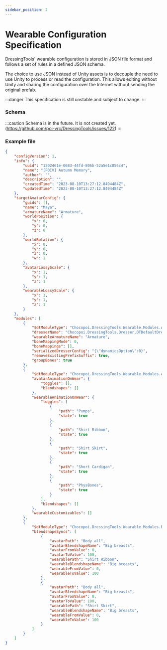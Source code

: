 ```yaml
---
sidebar_position: 2
---
```


# Wearable Configuration Specification

DressingTools' wearable configuration is stored in JSON file format and follows a set of rules in a defined JSON schema.

The choice to use JSON instead of Unity assets is to decouple the need to use Unity to process or read the configuration.
This allows editing without Unity and sharing the configuration over the Internet without sending the original prefab.

:::danger
This specification is still unstable and subject to change.
:::

### Schema

:::caution
Schema is in the future. It is not created yet. (https://github.com/poi-vrc/DressingTools/issues/122)
:::

### Example file

```json
{
    "configVersion": 1,
    "info": {
        "uuid": "1202461e-0683-44fd-806b-52a5e1c856c4",
        "name": "[FOIV] Autumn Memory",
        "author": "",
        "description": "",
        "createdTime": "2023-08-10T13:27:12.8494484Z",
        "updatedTime": "2023-08-10T13:27:12.8494484Z"
    },
    "targetAvatarConfig": {
        "guids": [],
        "name": "Maya",
        "armatureName": "Armature",
        "worldPosition": {
            "x": 0,
            "y": 0,
            "z": 0
        },
        "worldRotation": {
            "x": 0,
            "y": 0,
            "z": 0,
            "w": 1
        },
        "avatarLossyScale": {
            "x": 1,
            "y": 1,
            "z": 1
        },
        "wearableLossyScale": {
            "x": 1,
            "y": 1,
            "z": 1
        }
    },
    "modules": [
        {
            "$dtModuleType": "Chocopoi.DressingTools.Wearable.Modules.ArmatureMappingModule",
            "dresserName": "Chocopoi.DressingTools.Dresser.DTDefaultDresser",
            "wearableArmatureName": "Armature",
            "boneMappingMode": 0,
            "boneMappings": [],
            "serializedDresserConfig": "{\"dynamicsOption\":0}",
            "removeExistingPrefixSuffix": true,
            "groupBones": true
        },
        {
            "$dtModuleType": "Chocopoi.DressingTools.Wearable.Modules.AnimationGenerationModule",
            "avatarAnimationOnWear": {
                "toggles": [],
                "blendshapes": []
            },
            "wearableAnimationOnWear": {
                "toggles": [
                    {
                        "path": "Pumps",
                        "state": true
                    },
                    {
                        "path": "Shirt Ribbon",
                        "state": true
                    },
                    {
                        "path": "Shirt Skirt",
                        "state": true
                    },
                    {
                        "path": "Short Cardigan",
                        "state": true
                    },
                    {
                        "path": "PhysBones",
                        "state": true
                    }
                ],
                "blendshapes": []
            },
            "wearableCustomizables": []
        },
        {
            "$dtModuleType": "Chocopoi.DressingTools.Wearable.Modules.BlendshapeSyncModule",
            "blendshapeSyncs": [
                {
                    "avatarPath": "Body all",
                    "avatarBlendshapeName": "Big breasts",
                    "avatarFromValue": 0,
                    "avatarToValue": 100,
                    "wearablePath": "Shirt Ribbon",
                    "wearableBlendshapeName": "Big breasts",
                    "wearableFromValue": 0,
                    "wearableToValue": 100
                },
                {
                    "avatarPath": "Body all",
                    "avatarBlendshapeName": "Big breasts",
                    "avatarFromValue": 0,
                    "avatarToValue": 100,
                    "wearablePath": "Shirt Skirt",
                    "wearableBlendshapeName": "Big breasts",
                    "wearableFromValue": 0,
                    "wearableToValue": 100
                }
            ]
        }
    ]
}
```
